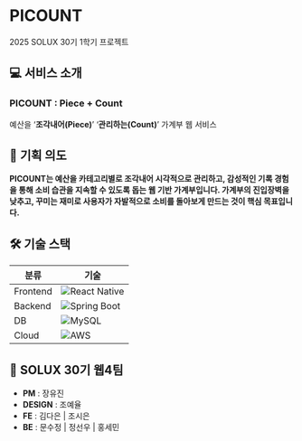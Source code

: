 # PICOUNT

2025 SOLUX 30기 1학기 프로젝트


## **💻** 서비스 소개

### PICOUNT : Piece + Count

예산을 ‘**조각내어(Piece)**’ ‘**관리하는(Count)**’ 가계부 웹 서비스


## **📍 기획 의도**

**PICOUNT는 예산을 카테고리별로 조각내어 시각적으로 관리하고, 감성적인 기록 경험을 통해 소비 습관을 지속할 수 있도록 돕는 웹 기반 가계부입니다. 가계부의 진입장벽을 낮추고, 꾸미는 재미로 사용자가 자발적으로 소비를 돌아보게 만드는 것이 핵심 목표입니다.**


## 🛠️ 기술 스택

| 분류 | 기술 |
|------|------|
| Frontend | ![React Native](https://img.shields.io/badge/React%20Native-61DAFB?style=for-the-badge&logo=react&logoColor=white) |
| Backend | ![Spring Boot](https://img.shields.io/badge/Spring%20Boot-6DB33F?style=for-the-badge&logo=spring-boot&logoColor=white) |
| DB | ![MySQL](https://img.shields.io/badge/MySQL-005C84?style=for-the-badge&logo=mysql&logoColor=white) |
| Cloud | ![AWS](https://img.shields.io/badge/AWS-232F3E?style=for-the-badge&logo=amazon-aws&logoColor=white) |


## 💙 SOLUX 30기 웹4팀
- **PM** : 장유진  
- **DESIGN** : 조예율  
- **FE** : 김다은 | 조시은  
- **BE** : 문수정 | 정선우 | 홍세민
